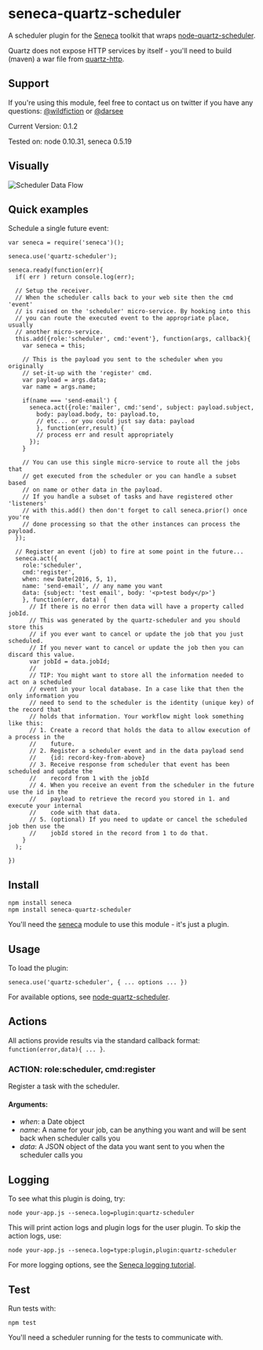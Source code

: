 # seneca-quartz-scheduler

A scheduler plugin for the [Seneca](http://senecajs.org) toolkit that wraps [node-quartz-scheduler](https://github.com/nherment/node-quartz-scheduler).

Quartz does not expose HTTP services by itself - you'll need to build (maven) a war file from [quartz-http](https://github.com/nherment/quartz-http).

## Support

If you're using this module, feel free to contact us on twitter if you
have any questions: [@wildfiction](https://twitter.com/wildfiction) or [@darsee](https://twitter.com/darsee)

Current Version: 0.1.2

Tested on: node 0.10.31, seneca 0.5.19

## Visually

![Scheduler Data Flow](https://raw.githubusercontent.com/darsee/seneca-quartz-scheduler/master/docs/scheduler-data-flow.png "Scheduler Data Flow")

## Quick examples

Schedule a single future event:

```
var seneca = require('seneca')();

seneca.use('quartz-scheduler');

seneca.ready(function(err){
  if( err ) return console.log(err);

  // Setup the receiver.
  // When the scheduler calls back to your web site then the cmd 'event'
  // is raised on the 'scheduler' micro-service. By hooking into this
  // you can route the executed event to the appropriate place, usually
  // another micro-service.
  this.add({role:'scheduler', cmd:'event'}, function(args, callback){
    var seneca = this;

    // This is the payload you sent to the scheduler when you originally
    // set-it-up with the 'register' cmd.
    var payload = args.data;
    var name = args.name;

    if(name === 'send-email') {
      seneca.act({role:'mailer', cmd:'send', subject: payload.subject, 
        body: payload.body, to: payload.to, 
        // etc... or you could just say data: payload
        }, function(err,result) {
        // process err and result appropriately
      });
    }
    
    // You can use this single micro-service to route all the jobs that
    // get executed from the scheduler or you can handle a subset based
    // on name or other data in the payload.
    // If you handle a subset of tasks and have registered other 'listeners'
    // with this.add() then don't forget to call seneca.prior() once you're
    // done processing so that the other instances can process the payload.
  });

  // Register an event (job) to fire at some point in the future...
  seneca.act({
    role:'scheduler',
    cmd:'register',
    when: new Date(2016, 5, 1),
    name: 'send-email', // any name you want
    data: {subject: 'test email', body: '<p>test body</p>'}
    }, function(err, data) {
      // If there is no error then data will have a property called jobId.
      // This was generated by the quartz-scheduler and you should store this
      // if you ever want to cancel or update the job that you just scheduled.
      // If you never want to cancel or update the job then you can discard this value.
      var jobId = data.jobId;
      //
      // TIP: You might want to store all the information needed to act on a scheduled
      // event in your local database. In a case like that then the only information you
      // need to send to the scheduler is the identity (unique key) of the record that
      // holds that information. Your workflow might look something like this:
      // 1. Create a record that holds the data to allow execution of a process in the 
      //    future.
      // 2. Register a scheduler event and in the data payload send 
      //    {id: record-key-from-above}
      // 3. Receive response from scheduler that event has been scheduled and update the 
      //    record from 1 with the jobId
      // 4. When you receive an event from the scheduler in the future use the id in the 
      //    payload to retrieve the record you stored in 1. and execute your internal 
      //    code with that data.
      // 5. (optional) If you need to update or cancel the scheduled job then use the 
      //    jobId stored in the record from 1 to do that.
    }
  );

})
```

## Install

```
npm install seneca
npm install seneca-quartz-scheduler
```

You'll need the [seneca](http://github.com/rjrodger/seneca) module to use this module - it's just a plugin.


## Usage

To load the plugin:

```
seneca.use('quartz-scheduler', { ... options ... })
```

For available options, see [node-quartz-scheduler](https://github.com/nherment/node-quartz-scheduler).


## Actions

All actions provide results via the standard callback format: <code>function(error,data){ ... }</code>.


### ACTION: role:scheduler, cmd:register

Register a task with the scheduler.

#### Arguments:

   * _when_: a Date object
   * _name_: A name for your job, can be anything you want and will be sent back when scheduler calls you
   * _data_: A JSON object of the data you want sent to you when the scheduler calls you

## Logging

To see what this plugin is doing, try:

```
node your-app.js --seneca.log=plugin:quartz-scheduler
```

This will print action logs and plugin logs for the user plugin. To skip the action logs, use:

```
node your-app.js --seneca.log=type:plugin,plugin:quartz-scheduler
```

For more logging options, see the [Seneca logging tutorial](http://senecajs.org/logging-example.html).


## Test

Run tests with:

```
npm test
```

You'll need a scheduler running for the tests to communicate with.
